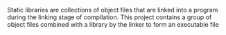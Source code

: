 Static libraries are collections of object files that are linked into a program during the linking stage of compilation. This project contains a group of object files combined with a library by the linker to form an executable file
